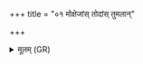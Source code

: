 +++
title = "०१ मोक्षेजांस् तोदांस् तुमलान्"

+++
<details><summary>मूलम् (GR)</summary>

मोक्षेजांस् तोदांस् तुमलान्  
पथिष्ठाꣳ उत पार्षतान् ।  
अहीनां सर्वेषां विषम्  
अरसं कृण्व् ओषधे ॥
</details>